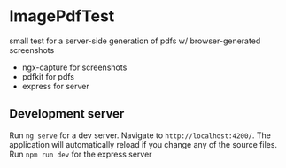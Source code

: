 # ImagePdfTest

small test for a server-side generation of pdfs w/ browser-generated screenshots

- ngx-capture for screenshots
- pdfkit for pdfs
- express for server

## Development server

Run `ng serve` for a dev server. Navigate to `http://localhost:4200/`. The application will automatically reload if you change any of the source files.
Run `npm run dev` for the express server
